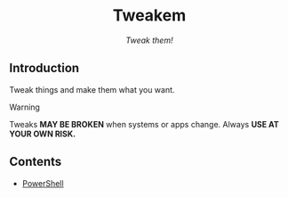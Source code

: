 <div align="center">

# Tweakem

*Tweak them!*

</div>

## Introduction

Tweak things and make them what you want.

> [!warning]
> Tweaks **MAY BE BROKEN** when systems or apps change. Always **USE AT YOUR OWN RISK.**

## Contents

- [PowerShell](powershell.md)
